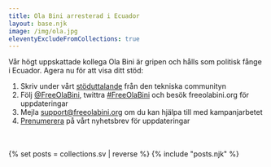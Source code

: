 ```yaml
---
title: Ola Bini arresterad i Ecuador
layout: base.njk
image: /img/ola.jpg
eleventyExcludeFromCollections: true
---
```

Vår högt uppskattade kollega Ola Bini är gripen och hålls som politisk fånge i Ecuador. Agera nu för att visa ditt stöd:

1) Skriv under vårt <a href="/sv/statement" id="text-links">stöduttalande</a></a> från den tekniska communityn
2) Följ <a href="https://twitter.com/FreeOlaBini" id="text-links">@FreeOlaBini</a>, twittra <a href="https://twitter.com/intent/tweet?url=https://freeolabini.org&text=Digital+rights+defender+Ola+Bini+has+been+imprisoned+in+Ecuador.+Please+follow+@FreeOlaBini+%23FreeOlaBini" id="text-links">#FreeOlaBini</a> och besök freeolabini.org för uppdateringar
3) Mejla <a href="mailto:support@freeolabini.org" id="text-links">support&#64;freeolabini.org</a> om du kan hjälpa till med kampanjarbetet
4) <a href="/en/subscribe" id="text-links">Prenumerera</a> på vårt nyhetsbrev för uppdateringar

<br><br>
{% set posts = collections.sv | reverse %}
{% include "posts.njk" %}
